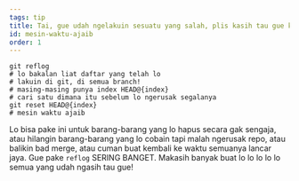 ```yaml
---
tags: tip
title: Tai, gue udah ngelakuin sesuatu yang salah, plis kasih tau gue kalo git punya mesin waktu ajaib!?!
id: mesin-waktu-ajaib
order: 1
---
```


```git
git reflog
# lo bakalan liat daftar yang telah lo
# lakuin di git, di semua branch!
# masing-masing punya index HEAD@{index}
# cari satu dimana itu sebelum lo ngerusak segalanya
git reset HEAD@{index}
# mesin waktu ajaib
```

Lo bisa pake ini untuk barang-barang yang lo hapus secara gak sengaja, atau hilangin barang-barang yang lo cobain tapi malah ngerusak repo, atau balikin bad merge, atau cuman buat kembali ke waktu semuanya lancar jaya. Gue pake `reflog` SERING BANGET. Makasih banyak buat lo lo lo lo lo semua yang udah ngasih tau gue!